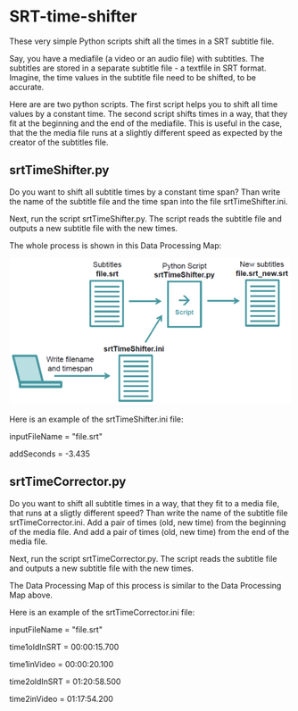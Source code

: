 # SRT-time-shifter

These very simple Python scripts shift all the times in a SRT subtitle file.

Say, you have a mediafile (a video or an audio file) with subtitles. The subtitles are stored in a separate subtitle file - a textfile in SRT format. Imagine, the time values in the subtitle file need to be shifted, to be accurate.

Here are are two python scripts. The first script helps you to shift all time values by a constant time. The second script shifts times in a way, that they fit at the beginning and the end of the mediafile. This is useful in the case, that the the media file runs at a slightly different speed as expected by the creator of the subtitles file.

## srtTimeShifter.py

Do you want to shift all subtitle times by a constant time span? Than write the name of the subtitle file and the time span into the file srtTimeShifter.ini. 

Next, run the script srtTimeShifter.py. The script reads the subtitle file and outputs a new subtitle file with the new times.

The whole process is shown in this Data Processing Map:

![Data Processing Map](srtTimeShifter_dataProcessingMap.png)

Here is an example of the srtTimeShifter.ini file:

inputFileName = "file.srt"

addSeconds = -3.435

## srtTimeCorrector.py

Do you want to shift all subtitle times in a way, that they fit to a media file, that runs at a sligtly different speed? Than write the name of the subtitle file srtTimeCorrector.ini. Add a pair of times (old, new time) from the beginning of the media file. And add a pair of times (old, new time) from the end of the media file.

Next, run the script srtTimeCorrector.py. The script reads the subtitle file and outputs a new subtitle file with the new times.

The Data Processing Map of this process is similar to the Data Processing Map above.

Here is an example of the srtTimeCorrector.ini file:

inputFileName = "file.srt"

time1oldInSRT = 00:00:15.700

time1inVideo  = 00:00:20.100

time2oldInSRT = 01:20:58.500

time2inVideo  = 01:17:54.200

